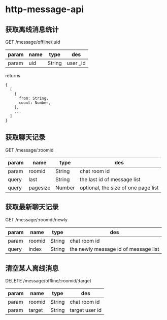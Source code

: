# http-message-api

## 获取离线消息统计
GET /message/offline/:uid

param|name|type|des
-----|----|----|---
param|uid|String|user _id

returns
```
{
  [
    {
      from: String,
      count: Number,
    },
    ...
  ]
}
```

## 获取聊天记录
GET /message/:roomid

param|name|type|des
-----|----|----|---
param|roomid|String|chat room id
query|last|String|the last id of message list
query|pagesize|Number|optional, the size of one page list

## 获取最新聊天记录
GET /message/:roomdi/newly

param|name|type|des
-----|----|----|---
param|roomid|String|chat room id
query|index|String|the newly message id of message list

## 清空某人离线消息
DELETE /message/offline/:roomid/:target

param|name|type|des
-----|----|----|---
param|roomid|String|chat room id
param|target|String|target user id